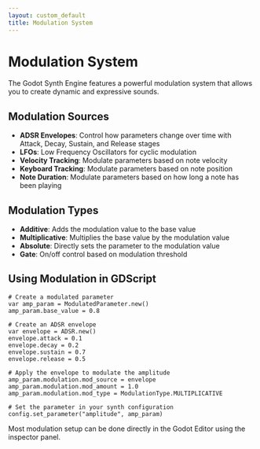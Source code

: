 ```yaml
---
layout: custom_default
title: Modulation System
---
```


# Modulation System

The Godot Synth Engine features a powerful modulation system that allows you to create dynamic and expressive sounds.

## Modulation Sources

- **ADSR Envelopes**: Control how parameters change over time with Attack, Decay, Sustain, and Release stages
- **LFOs**: Low Frequency Oscillators for cyclic modulation
- **Velocity Tracking**: Modulate parameters based on note velocity
- **Keyboard Tracking**: Modulate parameters based on note position
- **Note Duration**: Modulate parameters based on how long a note has been playing

## Modulation Types

- **Additive**: Adds the modulation value to the base value
- **Multiplicative**: Multiplies the base value by the modulation value
- **Absolute**: Directly sets the parameter to the modulation value
- **Gate**: On/off control based on modulation threshold

## Using Modulation in GDScript

```gdscript
# Create a modulated parameter
var amp_param = ModulatedParameter.new()
amp_param.base_value = 0.8

# Create an ADSR envelope
var envelope = ADSR.new()
envelope.attack = 0.1
envelope.decay = 0.2
envelope.sustain = 0.7
envelope.release = 0.5

# Apply the envelope to modulate the amplitude
amp_param.modulation.mod_source = envelope
amp_param.modulation.mod_amount = 1.0
amp_param.modulation.mod_type = ModulationType.MULTIPLICATIVE

# Set the parameter in your synth configuration
config.set_parameter("amplitude", amp_param)
```

Most modulation setup can be done directly in the Godot Editor using the inspector panel.
